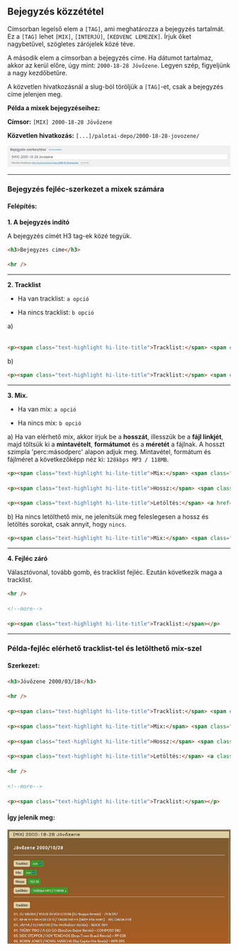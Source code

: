 ## Bejegyzés közzététel

Címsorban legelső elem a `[TAG]`, ami meghatározza a bejegyzés tartalmát. Ez a `[TAG]` lehet `[MIX]`, `[INTERJÚ]`, `[KEDVENC LEMEZEK]`. Írjuk őket nagybetűvel, szögletes zárójelek közé téve.

A második elem a címsorban a bejegyzés címe. Ha dátumot tartalmaz, akkor az kerül előre, úgy mint: `2000-18-28 Jövőzene`. Legyen szép, figyeljünk a nagy kezdőbetűre.

A közvetlen hivatkozásnál a slug-ból töröljük a `[TAG]`-et, csak a bejegyzés címe jelenjen meg.

**Példa a mixek bejegyzéseihez:**

**Címsor:** `[MIX] 2000-18-28 Jövőzene`

**Közvetlen hivatkozás:** `[...]/palotai-depo/2000-18-28-jovozene/`

![Bejegyzés hozzáadás - címek](bejegyzes-hozzaadas-cimek.png)

---

### Bejegyzés fejléc-szerkezet a mixek számára

#### Felépítés:

**1. A bejegyzés indító**

A bejegyzés címét H3 tag-ek közé tegyük.

```HTML
<h3>Bejegyzes cime</h3>

<hr />
```

---

**2. Tracklist**

+ Ha van tracklist: `a opció`

+ Ha nincs tracklist: `b opció`

a)

``` HTML

<p><span class="text-highlight hi-lite-title">Tracklist:</span> <span class="text-highlight hi-lite-content hi-lite-yes">van &#9745;</span></p>

```

b)

``` HTML
<p><span class="text-highlight hi-lite-title">Tracklist:</span> <span class="text-highlight hi-lite-content hi-lite-no">nincs</span></p>
```

---

**3. Mix.**

+ Ha van mix: `a opció`

+ Ha nincs mix: `b opció`

a) Ha van elérhető mix, akkor írjuk be a **hosszát**, illesszük be a **fájl linkjét**, majd töltsük ki a **mintavételt**, **formátumot** és a **méretét** a fájlnak. A hosszt szimpla 'perc:másodperc' alapon adjuk meg. Mintavétel, formátum és fájlméret a következőképp néz ki: `128kbps MP3 / 118MB`.

``` HTML
<p><span class="text-highlight hi-lite-title">Mix:</span> <span class="text-highlight hi-lite-content hi-lite-yes">van &#9745;</span></p>

<p><span class="text-highlight hi-lite-title">Hossz:</span> <span class="text-highlight hi-lite-content hi-lite-yes">?</span></p>

<p><span class="text-highlight hi-lite-title">Letöltés:</span> <a href="" class="letoltes"><span class="text-highlight hi-lite-content hi-lite-yes">?kbps MP3 / ?MB &#8628;</span></a></p>
```

b) Ha nincs letölthető mix, ne jelenítsük meg feleslegesen a hossz és letöltés sorokat, csak annyit, hogy `nincs`.

``` HTML
<p><span class="text-highlight hi-lite-title">Mix:</span> <span class="text-highlight hi-lite-content hi-lite-no">nincs</span></p>
```

---

**4. Fejléc záró**

Választóvonal, tovább gomb, és tracklist fejléc. Ezután következik maga a tracklist.

``` HTML
<hr />

<!--more-->

<p><span class="text-highlight hi-lite-title">Tracklist:</span></p>
```

---

### Példa-fejléc elérhető tracklist-tel és letölthető mix-szel

#### Szerkezet:

``` HTML
<h3>Jövőzene 2000/03/18</h3>

<hr />

<p><span class="text-highlight hi-lite-title">Tracklist:</span> <span class="text-highlight hi-lite-content hi-lite-yes">van &#9745;</span></p>

<p><span class="text-highlight hi-lite-title">Mix:</span> <span class="text-highlight hi-lite-content hi-lite-yes">van &#9745;</span></p>

<p><span class="text-highlight hi-lite-title">Hossz:</span> <span class="text-highlight hi-lite-content hi-lite-yes">103:18</span></p>

<p><span class="text-highlight hi-lite-title">Letöltés:</span> <a class="letoltes" href=""><span class="text-highlight hi-lite-content hi-lite-yes">160kbps MP3 / 118MB &#8628;</span></a></p>

<hr />

<!--more-->

<p><span class="text-highlight hi-lite-title">Tracklist:</span></p>
```
#### Így jelenik meg:

![Bejegyzés hozzáadás - fejléc példa](bejegyzes-hozzaadas-fejlec-pelda.png)